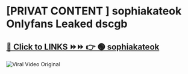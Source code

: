 
 # [PRIVAT CONTENT ] sophiakateok Onlyfans Leaked dscgb

## <h2><a href="https://clipsfans.com/sophiakateok&ref=git">🔗 Click to LINKS ⏩⏩ 👉 🟢 sophiakateok </a></h2>

<a href="https://clipsfans.com/sophiakateok&ref=git" rel="nofollow" data-target="animated-image.originalLink"><img src="https://i.ibb.co.com/xMMVF88/686577567.gif" alt="Viral Video Original" style="max-width: 100%; display: inline-block;" data-target="animated-image.originalImage"></a>

